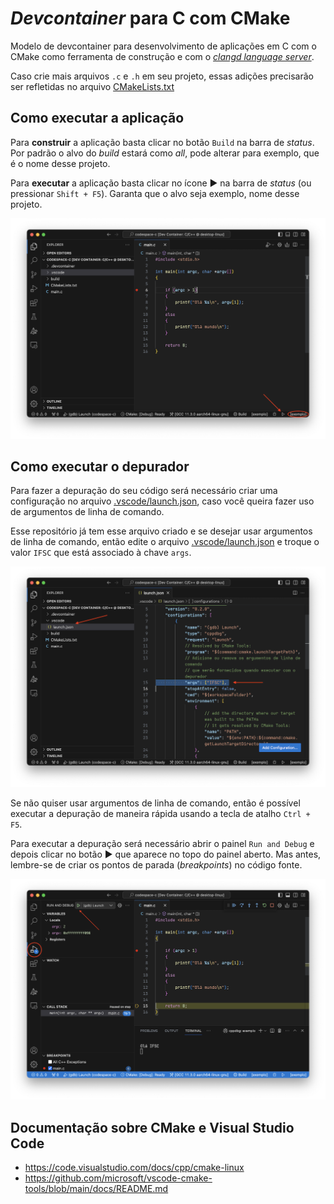 # *Devcontainer* para C com CMake

Modelo de devcontainer para desenvolvimento de aplicações em C com o CMake como ferramenta de construção e com o [*clangd language server*](https://clangd.llvm.org).

Caso crie mais arquivos `.c` e `.h` em seu projeto, essas adições precisarão ser refletidas no arquivo [CMakeLists.txt](CMakeLists.txt)

## Como executar a aplicação

Para **construir** a aplicação basta clicar no botão `Build` na barra de *status*. Por padrão o alvo do *build* estará como *all*, pode alterar para exemplo, que é o nome desse projeto.

Para **executar** a aplicação basta clicar no ícone :arrow_forward: na barra de *status* (ou pressionar `Shift + F5`). Garanta que o alvo seja exemplo, nome desse projeto. 

![Como executar a aplicação](assets/execucao.png)

## Como executar o depurador

Para fazer a depuração do seu código será necessário criar uma configuração no arquivo  [.vscode/launch.json](.vscode/launch.json), caso você queira fazer uso de argumentos de linha de comando. 

Esse repositório já tem esse arquivo criado e se desejar usar argumentos de linha de comando, então edite o arquivo [.vscode/launch.json](.vscode/launch.json) e troque o valor `IFSC` que está associado à chave `args`.


![Onde configurar os argumentos de linha de comando](assets/debug-01.png)

Se não quiser usar argumentos de linha de comando, então é possível executar a depuração de maneira rápida usando a tecla de atalho `Ctrl + F5`.

Para executar a depuração será necessário abrir o painel `Run and Debug` e depois clicar no botão :arrow_forward: que aparece no topo do painel aberto. Mas antes, lembre-se de criar os pontos de parada (*breakpoints*) no código fonte.

![Onde executar o depurador](assets/debug-02.png)

## Documentação sobre CMake e Visual Studio Code

- https://code.visualstudio.com/docs/cpp/cmake-linux
- https://github.com/microsoft/vscode-cmake-tools/blob/main/docs/README.md
